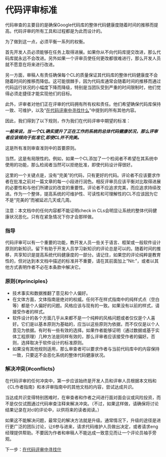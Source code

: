 # 代码评审标准
代码审查的主要目的是确保Google代码库的整体代码健康度随着时间的推移而提高。代码评审的所有工具和过程都是为此而设计的。

为了做到这一点，必须平衡一系列的权衡。

首先开发人员必须能够在任务上取得进展。如果你从不向代码库提交改进，那么代码库就永远不会改进。另外如果一个评审员使任何更改都很难进行，那么开发人员就不愿意在将来进行改进。

另一方面，审稿人有责任确保每个CL的质量保证其代码库的整体代码健康度不会随着时间的推移而降低。这可能很棘手，因为代码库通常会随着时间的推移而通过代码运行状况的小幅度下降而降级，特别是当团队受到严重的时间限制时，他们觉得必须走捷径才能实现他们的目标。

此外，评审者对他们正在评审的代码拥有所有权和责任。他们希望确保代码库保持一致、可维护，以及“[在代码评审中寻找什么]()”中提到的所有其他内容。

因此，我们得到了以下规则，作为我们在代码评审中期望的标准：

***一般来说，当一个CL确实提升了正在工作的系统的总体代码健康状况，那么评审者应该倾向于批准它,即使CL并不完美。***

这是所有准则审查准则中的首要原则。

当然，这是有局限性的。例如，如果一个CL添加了一个检阅者不希望在其系统中使用的功能，那么检阅者当然可以拒绝批准，即使代码设计得很好。


这里的一个关键点是，没有“完美”的代码，只有更好的代码。评论者不应该要求作者在批准之前对一篇文章的每一小段进行润色。相反评审员应该平衡对比取得进展的必要性和与他们所建议的改变的重要性。评论者不应追求完美，而应追求持续改进。作为一个整体，提高系统的可维护性、可读性和可理解性的CL不应该因为它不是“完美的”而被延迟几天或几周。


注意：本文档中的任何内容都不能证明check in CLs会明显让系统的整体代码健康状况恶化。只有在紧急情况下你才会那样做。


### 指导

代码评审可以有一个重要的功能，教开发人员一些关于语言、框架或一般软件设计原则的新知识。留下有助于开发人员学习新知识的评论总是可以的。随着时间的推移，共享知识是提高系统代码健康度的一部分。请记住，如果您的评论纯粹是教育性的，但对达到本文档中描述的标准并不重要，请在其前面加上“Nit:”，或者以其他方式表明作者不必在本条款中解决它。



### 原则{#principles}

- 技术事实和数据推翻了意见和个人偏好。
- 在文体方面，文体指南是绝对的权威。任何不在样式指南中的纯样式点（空白等）都是个人偏好的问题。风格应该与现有的一致。如果没有以前的样式，请接受作者的样式。
- 软件设计的各个方面几乎从来都不是一个纯粹的风格问题或者仅仅是个人喜好。它们是以基本原则为基础的，应当以这些原则为依据，而不仅仅是以个人意见为依据。有时有一些有效的选择。如果作者能够证明（通过数据或基于实体工程原理）几种方法是同样有效的，那么评审者应该接受作者的偏好。否则，选择取决于软件设计的标准原则。
- 如果没有其他规则适用，那么审查者可以要求作者与当前代码库中的内容保持一致，只要这不会恶化系统的整体代码健康状况。

### 解决冲突{#conflicts}

在代码评审的任何冲突中，第一步应该始终是开发人员和评审人员根据本文档和《CL作者指南》和本评审指南中的其他文档的内容，尝试达成共识。



当达成共识变得特别困难时，在审查者和作者之间进行面对面会议或风险投资，而不是仅仅试图通过代码审查注释来解决冲突。（不过，如果这样做，请确保将讨论结果记录在对cl的评论中，以供将来的读者阅读。）



如果这不能解决问题，最常见的解决方法就是升级。通常情况下，升级的途径是进行更广泛的团队讨论，让tl参与进来，请求代码维护人员做出决定，或者请求eng经理提供帮助。不要因为作者和审稿人不能达成一致意见而让一个评论员袖手旁观。



下一步：[在代码评审中寻找什]()
